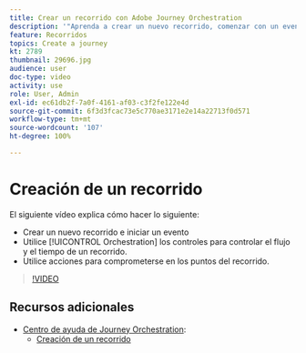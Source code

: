 ```yaml
---
title: Crear un recorrido con Adobe Journey Orchestration
description: '"Aprenda a crear un nuevo recorrido, comenzar con un evento, usar controles de orquestaciones para controlar el flujo y el tiempo de un recorrido, y usar acciones de interacción en determinados puntos del recorrido."'
feature: Recorridos
topics: Create a journey
kt: 2789
thumbnail: 29696.jpg
audience: user
doc-type: video
activity: use
role: User, Admin
exl-id: ec61db2f-7a0f-4161-af03-c3f2fe122e4d
source-git-commit: 6f3d3fcac73e5c770ae3171e2e14a22713f0d571
workflow-type: tm+mt
source-wordcount: '107'
ht-degree: 100%

---
```


# Creación de un recorrido

El siguiente vídeo explica cómo hacer lo siguiente:

* Crear un nuevo recorrido e iniciar un evento
* Utilice [!UICONTROL Orchestration] los controles para controlar el flujo y el tiempo de un recorrido.
* Utilice acciones para comprometerse en los puntos del recorrido.

>[!VIDEO](https://video.tv.adobe.com/v/29696?quality=12)

## Recursos adicionales

* [Centro de ayuda de Journey Orchestration](https://docs.adobe.com/content/help/es-ES/journeys/using/journey-orchestration-home.html):
   * [Creación de un recorrido](https://docs.adobe.com/content/help/es-ES/journeys/using/building-journeys/about-journey-building/journey.html)
